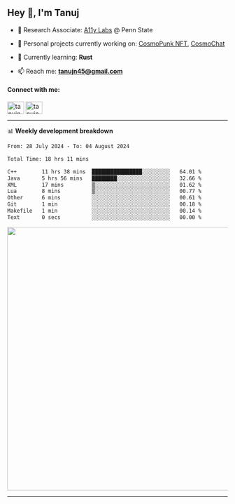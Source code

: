 <h2>Hey 👋, I'm Tanuj</h2>

- 🔬 Research Associate: [A11y Labs](https://a11y.ist.psu.edu/) @ Penn State 

- 🔭 Personal projects currently working on: [CosmoPunk NFT](https://github.com/tanujn45/CosmoNFT), [CosmoChat](https://github.com/tanujn45/CosmoChat)

- 🌱 Currently learning: **Rust**

- 📫 Reach me: **tanujn45@gmail.com**

<h4 align="left">Connect with me:</h4>
<p align="left">
<a href="https://twitter.com/tanujn45" target="blank"><img align="center" src="https://raw.githubusercontent.com/rahuldkjain/github-profile-readme-generator/master/src/images/icons/Social/twitter.svg" alt="tanujn45" height="28" width="38" /></a>
<a href="https://linkedin.com/in/tanujn45" target="blank"><img align="center" src="https://raw.githubusercontent.com/rahuldkjain/github-profile-readme-generator/master/src/images/icons/Social/linked-in-alt.svg" alt="tanujn45" height="28" width="38" /></a>
</p>

-------

📊 **Weekly development breakdown**
<!--START_SECTION:waka-->

```txt
From: 28 July 2024 - To: 04 August 2024

Total Time: 18 hrs 11 mins

C++        11 hrs 38 mins  ████████████████░░░░░░░░░   64.01 %
Java       5 hrs 56 mins   ████████░░░░░░░░░░░░░░░░░   32.66 %
XML        17 mins         ▒░░░░░░░░░░░░░░░░░░░░░░░░   01.62 %
Lua        8 mins          ▒░░░░░░░░░░░░░░░░░░░░░░░░   00.77 %
Other      6 mins          ░░░░░░░░░░░░░░░░░░░░░░░░░   00.61 %
Git        1 min           ░░░░░░░░░░░░░░░░░░░░░░░░░   00.18 %
Makefile   1 min           ░░░░░░░░░░░░░░░░░░░░░░░░░   00.14 %
Text       0 secs          ░░░░░░░░░░░░░░░░░░░░░░░░░   00.00 %
```

<!--END_SECTION:waka-->

<img src="https://wakatime.com/share/@018e9abd-1aa4-4aa6-9db7-5ca3b999e810/4650b67a-98aa-46b4-b598-3d8a2451f0df.svg" width="600"/>

-------
